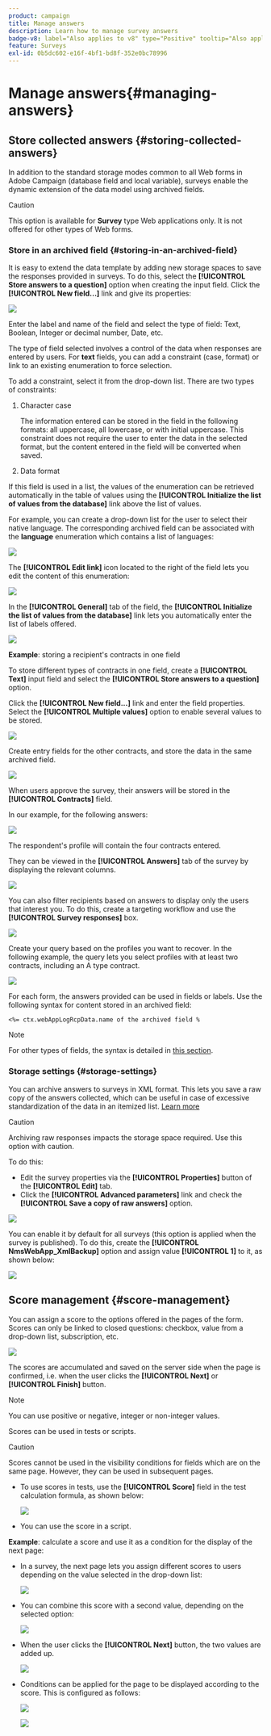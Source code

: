 ```yaml
---
product: campaign
title: Manage answers
description: Learn how to manage survey answers
badge-v8: label="Also applies to v8" type="Positive" tooltip="Also applies to Campaign v8"
feature: Surveys
exl-id: 0b5dc602-e16f-4bf1-bd8f-352e0bc78996
---
```

# Manage answers{#managing-answers}

 

## Store collected answers {#storing-collected-answers}

In addition to the standard storage modes common to all Web forms in Adobe Campaign (database field and local variable), surveys enable the dynamic extension of the data model using archived fields.

>[!CAUTION]
>
>This option is available for **Survey** type Web applications only. It is not offered for other types of Web forms.

### Store in an archived field {#storing-in-an-archived-field}

It is easy to extend the data template by adding new storage spaces to save the responses provided in surveys. To do this, select the **[!UICONTROL Store answers to a question]** option when creating the input field. Click the **[!UICONTROL New field...]** link and give its properties:

![](assets/s_ncs_admin_survey_new_space.png)

Enter the label and name of the field and select the type of field: Text, Boolean, Integer or decimal number, Date, etc.

The type of field selected involves a control of the data when responses are entered by users. For **text** fields, you can add a constraint (case, format) or link to an existing enumeration to force selection.

To add a constraint, select it from the drop-down list. There are two types of constraints:

1. Character case

   The information entered can be stored in the field in the following formats: all uppercase, all lowercase, or with initial uppercase. This constraint does not require the user to enter the data in the selected format, but the content entered in the field will be converted when saved.

1. Data format

If this field is used in a list, the values of the enumeration can be retrieved automatically in the table of values using the **[!UICONTROL Initialize the list of values from the database]** link above the list of values.

For example, you can create a drop-down list for the user to select their native language. The corresponding archived field can be associated with the **language** enumeration which contains a list of languages:

![](assets/s_ncs_admin_survey_database_values_2b.png)

The **[!UICONTROL Edit link]** icon located to the right of the field lets you edit the content of this enumeration:

![](assets/s_ncs_admin_survey_database_values_2c.png)

In the **[!UICONTROL General]** tab of the field, the **[!UICONTROL Initialize the list of values from the database]** link lets you automatically enter the list of labels offered.

![](assets/s_ncs_admin_survey_database_values_2.png)

**Example**: storing a recipient's contracts in one field

To store different types of contracts in one field, create a **[!UICONTROL Text]** input field and select the **[!UICONTROL Store answers to a question]** option.

Click the **[!UICONTROL New field...]** link and enter the field properties. Select the **[!UICONTROL Multiple values]** option to enable several values to be stored.

![](assets/s_ncs_admin_survey_storage_multi_ex1.png)

Create entry fields for the other contracts, and store the data in the same archived field.

![](assets/s_ncs_admin_survey_storage_multi_ex2.png)

When users approve the survey, their answers will be stored in the **[!UICONTROL Contracts]** field.

In our example, for the following answers:

![](assets/s_ncs_admin_survey_storage_multi_ex3.png)

The respondent's profile will contain the four contracts entered.

They can be viewed in the **[!UICONTROL Answers]** tab of the survey by displaying the relevant columns.

![](assets/s_ncs_admin_survey_storage_multi_ex4.png)

You can also filter recipients based on answers to display only the users that interest you. To do this, create a targeting workflow and use the **[!UICONTROL Survey responses]** box.

![](assets/s_ncs_admin_survey_read_responses_wf.png)

Create your query based on the profiles you want to recover. In the following example, the query lets you select profiles with at least two contracts, including an A type contract.

![](assets/s_ncs_admin_survey_read_responses_edit.png)

For each form, the answers provided can be used in fields or labels. Use the following syntax for content stored in an archived field:

```
<%= ctx.webAppLogRcpData.name of the archived field %
```

>[!NOTE]
>
>For other types of fields, the syntax is detailed in [this section](../../platform/using/about-queries-in-campaign.md).

### Storage settings {#storage-settings}

You can archive answers to surveys in XML format. This lets you save a raw copy of the answers collected, which can be useful in case of excessive standardization of the data in an itemized list. [Learn more](../../surveys/using/publish-track-and-use-collected-data.md#standardizing-data)

>[!CAUTION]
>
>Archiving raw responses impacts the storage space required. Use this option with caution.

To do this:

* Edit the survey properties via the **[!UICONTROL Properties]** button of the **[!UICONTROL Edit]** tab.
* Click the **[!UICONTROL Advanced parameters]** link and check the **[!UICONTROL Save a copy of raw answers]** option.

![](assets/s_ncs_admin_survey_xml_archive_option.png)

You can enable it by default for all surveys (this option is applied when the survey is published). To do this, create the **[!UICONTROL NmsWebApp_XmlBackup]** option and assign value **[!UICONTROL 1]** to it, as shown below:

![](assets/s_ncs_admin_survey_xml_global_option.png)

## Score management {#score-management}

You can assign a score to the options offered in the pages of the form. Scores can only be linked to closed questions: checkbox, value from a drop-down list, subscription, etc.

![](assets/s_ncs_admin_survey_score_create.png)

The scores are accumulated and saved on the server side when the page is confirmed, i.e. when the user clicks the **[!UICONTROL Next]** or **[!UICONTROL Finish]** button.

>[!NOTE]
>
>You can use positive or negative, integer or non-integer values.

Scores can be used in tests or scripts.

>[!CAUTION]
>
>Scores cannot be used in the visibility conditions for fields which are on the same page. However, they can be used in subsequent pages.

* To use scores in tests, use the **[!UICONTROL Score]** field in the test calculation formula, as shown below: 

  ![](assets/s_ncs_admin_survey_score_in_a_test.png)

* You can use the score in a script.

**Example**: calculate a score and use it as a condition for the display of the next page:

* In a survey, the next page lets you assign different scores to users depending on the value selected in the drop-down list:

  ![](assets/s_ncs_admin_survey_score_exa.png)

* You can combine this score with a second value, depending on the selected option:

  ![](assets/s_ncs_admin_survey_score_exb.png)

* When the user clicks the **[!UICONTROL Next]** button, the two values are added up.

  ![](assets/s_ncs_admin_survey_score_exe.png)

* Conditions can be applied for the page to be displayed according to the score. This is configured as follows:

  ![](assets/s_ncs_admin_survey_score_exd.png)

  ![](assets/s_ncs_admin_survey_score_exg.png)
